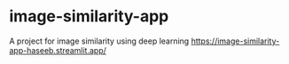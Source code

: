# image-similarity-app
A project for image similarity using deep learning
https://image-similarity-app-haseeb.streamlit.app/
